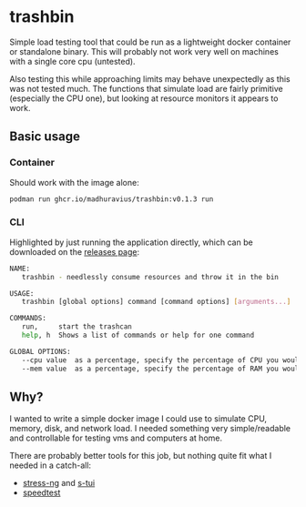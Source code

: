 # trashbin

Simple load testing tool that could be run as a lightweight docker container or standalone binary. 
This will probably not work very well on machines with a single core cpu (untested). 

Also testing this while approaching limits may behave unexpectedly as this was not tested much. The functions
that simulate load are fairly primitive (especially the CPU one), but looking at resource monitors it appears
to work.

## Basic usage

### Container

Should work with the image alone:

```sh
podman run ghcr.io/madhuravius/trashbin:v0.1.3 run
```

### CLI

Highlighted by just running the application directly, which can be downloaded
on the [releases page](https://github.com/madhuravius/trashbin/releases):

```sh
NAME:
   trashbin - needlessly consume resources and throw it in the bin

USAGE:
   trashbin [global options] command [command options] [arguments...]

COMMANDS:
   run,     start the trashcan
   help, h  Shows a list of commands or help for one command

GLOBAL OPTIONS:
   --cpu value  as a percentage, specify the percentage of CPU you would like to use (default: 50)
   --mem value  as a percentage, specify the percentage of RAM you would like to use (default: 50)
```

## Why?

I wanted to write a simple docker image I could use to simulate CPU, memory, disk, 
and network load. I needed something very simple/readable and controllable for testing
vms and computers at home.

There are probably better tools for this job, but nothing quite fit what I needed in a catch-all:

* [stress-ng](https://github.com/ColinIanKing/stress-ng) and [s-tui](https://github.com/amanusk/s-tui)
* [speedtest](https://www.speedtest.net/apps/cli)
